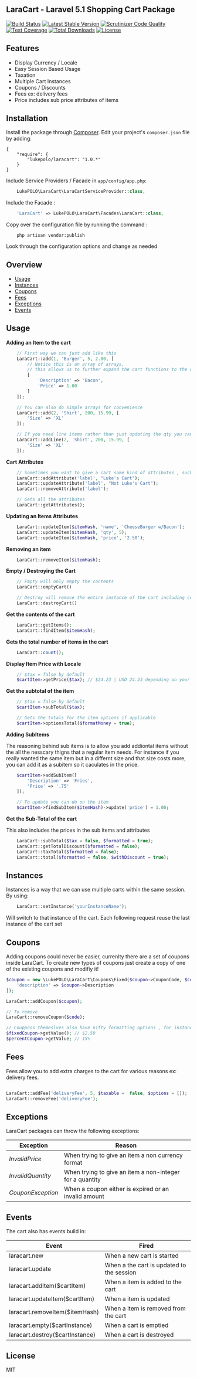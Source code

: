 ## LaraCart - Laravel 5.1 Shopping Cart Package
[![Build Status](https://scrutinizer-ci.com/g/lukepolo/laracart/badges/build.png?b=master)](https://scrutinizer-ci.com/g/lukepolo/laracart/build-status/master) [![Latest Stable Version](https://poser.pugx.org/lukepolo/laracart/v/stable)](https://packagist.org/packages/lukepolo/laracart) [![Scrutinizer Code Quality](https://scrutinizer-ci.com/g/lukepolo/laracart/badges/quality-score.png?b=master)](https://scrutinizer-ci.com/g/lukepolo/laracart/?branch=master)
[![Test Coverage](https://codeclimate.com/github/lukepolo/laracart/badges/coverage.svg)](https://codeclimate.com/github/lukepolo/laracart/coverage)
[![Total Downloads](https://poser.pugx.org/lukepolo/laracart/downloads)](https://packagist.org/packages/lukepolo/laracart) [![License](https://poser.pugx.org/lukepolo/laracart/license)](https://packagist.org/packages/lukepolo/laracart)


## Features
* Display Currency / Locale
* Easy Session Based Usage
* Taxation
* Multiple Cart Instances
* Coupons / Discounts
* Fees ex: delivery fees
* Price includes sub price attributes of items

## Installation

Install the package through [Composer](http://getcomposer.org/). Edit your project's `composer.json` file by adding:

    {
	    "require": {
	        "lukepolo/laracart": "1.0.*"
	    }
    }

Include Service Providers / Facade in `app/config/app.php`:

```php
	LukePOLO\LaraCart\LaraCartServiceProvider::class,
```

Include the Facade :

```php
	'LaraCart' => LukePOLO\LaraCart\Facades\LaraCart::class,
```

Copy over the configuration file by running the command :

```
    php artisan vendor:publish
```

Look through the configuration options and change as needed

## Overview

* [Usage](#usage)
* [Instances](#instances)
* [Coupons](#coupons)
* [Fees](#fees)
* [Exceptions](#exceptions)
* [Events](#events)


## Usage


**Adding an Item to the cart**

```php
    // First way we can just add like this
    LaraCart::add(1, 'Burger', 5, 2.00, [
        // Notice this is an array of arrays,
        // this allows us to further expand the cart functions to the options
        [
            'Description' => 'Bacon',
            'Price' => 1.00
        ]
    ]);

    // You can also do simple arrays for convenience
    LaraCart::add(2, 'Shirt', 200, 15.99, [
        'Size' => 'XL'
    ]);

    // If you need line items rather than just updating the qty you can do
    LaraCart::addLine(2, 'Shirt', 200, 15.99, [
        'Size' => 'XL'
    ]);
```

**Cart Attributes**

```php
    // Sometimes you want to give a cart some kind of attributes , such as labels
    LaraCart::addAttribute('label', "Luke's Cart");
    LaraCart::updateAttribute('label', "Not Luke's Cart");
    LaraCart::removeAttribute('label');

    // Gets all the attributes
    LaraCart::getAttributes();

```

**Updating an Items Attributes**

```php
    LaraCart::updateItem($itemHash, 'name', 'CheeseBurger w/Bacon');
    LaraCart::updateItem($itemHash, 'qty', 5);
    LaraCart::updateItem($itemHash, 'price', '2.50');
```

**Removing an item**

```php
    LaraCart::removeItem($itemHash);
```

**Empty / Destroying the Cart**

```php
    // Empty will only empty the contents
    LaraCart::emptyCart()

    // Destroy will remove the entire instance of the cart including coupons ect.
    LaraCart::destroyCart()
```

**Get the contents of the cart**

```php
    LaraCart::getItems();
    LaraCart::findItem($itemHash);
```

**Gets the total number of items in the cart**

```php
    LaraCart::count();
```

**Display Item Price with Locale**

```php
    // $tax = false by default
    $cartItem->getPrice($tax); // $24.23 | USD 24.23 depending on your settings
```

**Get the subtotal of the item**

```php
    // $tax = false by default
    $cartItem->subTotal($tax);

    // Gets the totals for the item options if applicable
    $cartItem->optionsTotal($formatMoney = true);
```

**Adding SubItems**

The reasoning behind sub items is to allow you add addiontal items without the all the nesscary thigns that a regular item needs. For instance if you really wanted the same item but in a differnt size  and that size costs more, you can add it as a subitem so it caculates in the price.

```php
    $cartItem->addSubItem([
        'Description' => 'Fries',
        'Price' => '.75'
    ]);

    // To update you can do on the item
    $cartItem->findSubItem($itemHash)->update('price') = 1.00;
```

**Get the Sub-Total of the cart**

This also includes the prices in the sub items and attributes

```php
    LaraCart::subTotal($tax = false, $formatted = true);
    LaraCart::getTotalDiscount($formatted = false);
    LaraCart::taxTotal($formatted = false);
    LaraCart::total($formatted = false, $withDiscount = true);
```


## Instances
Instances is a way that we can use multiple carts within the same session. By using:

```php
    LaraCart::setInstance('yourInstanceName');
```
Will switch to that instance of the cart. Each following request reuse the last instance of the cart set

## Coupons
Adding coupons could never be easier, currenlty there are a set of coupons inside LaraCart. To create new types of coupons just create a copy of one of the existing coupons and modifiy it!

```php
$coupon = new \LukePOLO\LaraCart\Coupons\Fixed($coupon->CouponCode, $coupon->CouponValue, [
    'description' => $coupon->Description
]);

LaraCart::addCoupon($coupon);

// To remove
LaraCart::removeCoupon($code);

// Couppons themeslves also have nifty formatting options , for instance Fixed value coupons can have a money format
$fixedCoupon->getValue(); // $2.50
$percentCoupon->getValue; // 15%
```

## Fees

Fees allow you to add extra charges to the cart for various reasons ex: delivery fees.

```php

LaraCart::addFee('deliveryFee', 5, $taxable =  false, $options = []);
LaraCart::removeFee('deliveryFee');

```

## Exceptions
LaraCart packages can throw the following exceptions:

| Exception                             | Reason                                                                           |
| ------------------------------------- | --------------------------------------------------------------------------------- |
| *InvalidPrice*       | When trying to give an item a non currency format   |
| *InvalidQuantity*    | When trying to give an item a non-integer for a quantity  |
| *CouponException*    | When a coupon either is expired or an invalid amount |

## Events

The cart also has events build in:

| Event                | Fired                                   |
| -------------------- | --------------------------------------- |
| laracart.new      | When a new cart is started |
| laracart.update     | When a the cart is updated to the session |
| laracart.addItem($cartItem)      | When a item is added to the cart|
| laracart.updateItem($cartItem)      | When a item is updated|
| laracart.removeItem($itemHash)      | When a item is removed from the cart |
| laracart.empty($cartInstance)      | When a cart is emptied |
| laracart.destroy($cartInstance)      | When a cart is destroyed |


License
----
MIT

